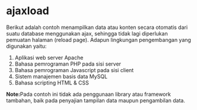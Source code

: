 # ajaxload

Berikut adalah contoh menampilkan data atau konten secara otomatis dari suatu database menggunakan ajax, sehingga tidak lagi diperlukan pemuatan halaman (reload page). Adapun lingkungan pengembangan yang digunakan yaitu:
<ol>
  <li>Aplikasi web server Apache</li>
  <li>Bahasa pemrograman PHP pada sisi server</li>
  <li>Bahasa pemrograman Javascript pada sisi client</li>
  <li>Sistem manajemen basis data MySQL</li>
  <li>Bahasa scripting HTML & CSS</li>
</ol>

<strong>Note:</strong>Pada contoh ini tidak ada penggunaan library atau framework tambahan, baik pada penyajian tampilan data maupun pengambilan data.
